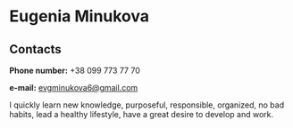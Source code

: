 # Eugenia Minukova
## Contacts
**Phone number:** +38 099 773 77 70

**e-mail:** evgminukova6@gmail.com

I quickly learn new knowledge, purposeful, responsible, organized, no bad habits, lead a healthy lifestyle, have a great desire to develop and work.


